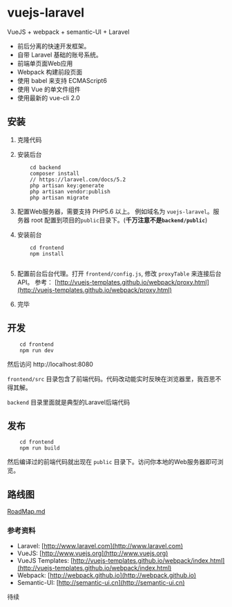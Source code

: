# vuejs-laravel
VueJS + webpack + semantic-UI + Laravel


- 前后分离的快速开发框架。 
- 自带 Laravel 基础的账号系统。
- 前端单页面Web应用
- Webpack 构建前段页面
- 使用 babel 来支持 ECMAScript6
- 使用 Vue 的单文件组件
- 使用最新的 vue-cli 2.0


## 安装

1. 克隆代码
2. 安装后台

    ```
        cd backend
        composer install
        // https://laravel.com/docs/5.2
        php artisan key:generate
        php artisan vendor:publish
        php artisan migrate
    ```

3. 配置Web服务器，需要支持 PHP5.6 以上。 例如域名为 `vuejs-laravel`。服务器 root 配置到项目的`public`目录下。(**千万注意不是`backend/public`**)
4. 安装前台

    ```
        cd frontend
        npm install
        
    ```

5. 配置前台后台代理。打开 `frontend/config.js`, 修改 `proxyTable` 来连接后台API。 参考： [http://vuejs-templates.github.io/webpack/proxy.html](http://vuejs-templates.github.io/webpack/proxy.html)
6. 完毕

## 开发

```
    cd frontend
    npm run dev
```

然后访问 http://localhost:8080 

``` frontend/src ``` 目录包含了前端代码。代码改动能实时反映在浏览器里，我百思不得其解。

``` backend ``` 目录里面就是典型的Laravel后端代码

## 发布

```
    cd frontend
    npm run build
```

然后编译过的前端代码就出现在 ``` public ``` 目录下。访问你本地的Web服务器即可浏览。

## 路线图
[RoadMap.md](RoadMap.md)

### 参考资料

- Laravel: [http://www.laravel.com](http://www.laravel.com)
- VueJS:  [http://www.vuejs.org](http://www.vuejs.org)
- VueJS Templates: [http://vuejs-templates.github.io/webpack/index.html](http://vuejs-templates.github.io/webpack/index.html)
- Webpack: [http://webpack.github.io](http://webpack.github.io)
- Semantic-UI: [http://semantic-ui.cn](http://semantic-ui.cn)

待续
